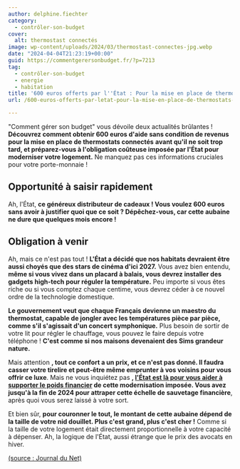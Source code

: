 ```yaml
---
author: delphine.fiechter
category:
  - contrôler-son-budget
cover:
  alt: thermostast connectés
image: wp-content/uploads/2024/03/thermostast-connectes-jpg.webp
date: "2024-04-04T21:23:19+00:00"
guid: https://commentgerersonbudget.fr/?p=7213
tag:
  - contrôler-son-budget
  - energie
  - habitation
title: '600 euros offerts par l''État : Pour la mise en place de thermostats connectés ! Modernisation obligatoire des logements : un coût exorbitant à prévoir !'
url: /600-euros-offerts-par-letat-pour-la-mise-en-place-de-thermostats-connectes-modernisation-obligatoire-des-logements-un-cout-exorbitant-a-prevoir/

---
```

"Comment gérer son budget" vous dévoile deux actualités brûlantes ! **Découvrez comment obtenir 600 euros d'aide sans condition de revenus pour la mise en place de thermostats connectés** **avant qu'il ne soit trop tard, et préparez-vous à l'obligation coûteuse imposée par l'État pour moderniser votre logement.** Ne manquez pas ces informations cruciales pour votre porte-monnaie !

## **Opportunité à saisir rapidement**

Ah, l'État, **ce généreux distributeur de cadeaux ! Vous voulez 600 euros sans avoir à justifier quoi que ce soit ? Dépêchez-vous, car cette aubaine ne dure que quelques mois encore !**

## **Obligation à venir**

Ah, mais ce n'est pas tout ! **L'État a décidé que nos habitats devraient être aussi choyés que des stars de cinéma d'ici 2027.** Vous avez bien entendu, **même si vous vivez dans un placard à balais, vous devrez installer des gadgets high-tech pour réguler la température.** Peu importe si vous êtes riche ou si vous comptez chaque centime, vous devrez céder à ce nouvel ordre de la technologie domestique.

**Le gouvernement veut que chaque Français devienne un maestro du thermostat, capable de jongler avec les températures pièce par pièce, comme s'il s'agissait d'un concert symphonique.** Plus besoin de sortir de votre lit pour régler le chauffage, vous pouvez le faire depuis votre téléphone ! **C'est comme si nos maisons devenaient des Sims grandeur nature.**

Mais attention **, tout ce confort a un prix, et ce n'est pas donné. Il faudra casser votre tirelire et peut-être même emprunter à vos voisins pour vous offrir ce luxe**. Mais ne vous inquiétez pas **, [l'État est là pour vous aider à supporter le poids financier](https://www.service-public.fr/particuliers/actualites/A16968 "") de cette modernisation imposée. Vous avez jusqu'à la fin de 2024 pour attraper cette échelle de sauvetage financière**, après quoi vous serez laissé à votre sort.

Et bien sûr, **pour couronner le tout, le montant de cette aubaine dépend de la taille de votre nid douillet. Plus c'est grand, plus c'est cher !** Comme si la taille de votre logement était directement proportionnelle à votre capacité à dépenser. Ah, la logique de l'État, aussi étrange que le prix des avocats en hiver.

[(source : Journal du Net)](https://www.journaldunet.com/economie/immobilier/1529023-hf1-aide-600/ "")
